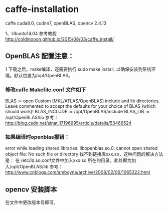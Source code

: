 # caffe-installation
caffe cuda8.0, cudnn7, openBLAS, opencv 2.4.13

1、Ubuntu14.04 参考教程 http://coldmooon.github.io/2015/08/03/caffe_install/

## OpenBLAS 配置注意：

1 下载之后，make编译，还需要执行 sudo make install, 以确保安装到系统环境。默认位置为/opt/OpenBLAS。

### 修改caffe Makefile.conf 文件如下

BLAS := open
 Custom (MKL/ATLAS/OpenBLAS) include and lib directories.
 Leave commented to accept the defaults for your choice of BLAS
 (which should work)!
BLAS_INCLUDE :=  /opt/OpenBLAS/include
BLAS_LIB := /opt/OpenBLAS/lib
参考：http://blog.csdn.net/sinat_17196995/article/details/53466524

### 如果编译时openblas报错：
error while loading shared libraries: libopenblas.so.0: cannot open shared object file: No such file or directory
找不到链接库xxx.so，这种问题的解决方法是：
在 /etc/ld.so.conf文件中加入xxx.so 所在的目录。此处即为加入/opt/OpenBLAS/lib
参考：http://www.cnblogs.com/amboyna/archive/2008/02/06/1065322.html

## opencv 安装脚本
在文件中更改版本号即可。
